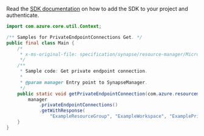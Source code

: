 Read the [SDK documentation](https://github.com/Azure/azure-sdk-for-java/blob/azure-resourcemanager-synapse_1.0.0-beta.2/sdk/synapse/azure-resourcemanager-synapse/README.md) on how to add the SDK to your project and authenticate.

```java
import com.azure.core.util.Context;

/** Samples for PrivateEndpointConnections Get. */
public final class Main {
    /*
     * x-ms-original-file: specification/synapse/resource-manager/Microsoft.Synapse/stable/2021-06-01/examples/GetPrivateEndpointConnection.json
     */
    /**
     * Sample code: Get private endpoint connection.
     *
     * @param manager Entry point to SynapseManager.
     */
    public static void getPrivateEndpointConnection(com.azure.resourcemanager.synapse.SynapseManager manager) {
        manager
            .privateEndpointConnections()
            .getWithResponse(
                "ExampleResourceGroup", "ExampleWorkspace", "ExamplePrivateEndpointConnection", Context.NONE);
    }
}
```
